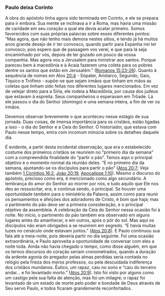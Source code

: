 ### Paulo deixa Corinto 

A obra do apóstolo tinha agora sido terminada em Corinto, e ele se prepara para ir embora. Sua mente se inclinava a ir a Roma, mas havia uma missão de caridade em seu coração a qual ele devia acatar primeiro. Somos favorecidos com suas próprias palavras sobre esses diferentes pontos: “Mas agora, que não tenho mais demora nestes sítios, e tendo já há muitos anos grande desejo de ir ter convosco, quando partir para Espanha irei ter convosco; pois espero que de passagem vos verei, e que para lá seja encaminhado por vós, depois de ter gozado um pouco da vossa companhia. Mas agora vou a Jerusalém para ministrar aos santos. Porque pareceu bem à macedônia e à Acaia fazerem uma coleta para os pobres dentre os santos que estão em Jerusalém.” ([Romanos 15:23-26](http://bibliaonline.com.br/acf/rm/15/23-26)). Quanto à sequência de nomes em Atos [20:4](http://bibliaonline.com.br/acf/atos/20/4) - Sópater, Aristarco, Segundo, Gaio, Tíquico e Trófimo - supõe-se que sejam irmãos que tinham em mãos as coletas que tinham sido feitas nos diferentes lugares mencionados. Em vez de velejar direto para a Síria, ele rodeia a Macedônia, por causa dos judeus que estavam à espreita. Seus companheiros o esperavam em Trôade. Lá ele passou o dia do Senhor (domingo) e uma semana inteira, a fim de ver os irmãos.

Devemos observar brevemente o que aconteceu nesse estágio de sua jornada. Duas coisas, de imensa importância para os cristãos, estão ligadas a isso - o dia do Senhor e a Ceia do Senhor. O historiador, que estava com Paulo nesse tempo, entra com incomum minúcia sobre os detalhes daquele dia.

É evidente, a partir desta incidental observação, que era o estabelecido costume dos primeiros cristãos se reunirem no “primeiro dia da semana” com a compreendida finalidade do “partir o pão”. Temos aqui o principal objetivo e o momento normal da reunião deles. “E no primeiro dia da semana, ajuntando-se os discípulos para partir o pão” ([Atos 20:7](http://bibliaonline.com.br/acf/atos/20/7); Veja também [1 Coríntios 16:2](http://bibliaonline.com.br/acf/1co/16/2), [João 20:19](http://bibliaonline.com.br/acf/jo/20/19), [Apocalipse 1:10](http://bibliaonline.com.br/acf/ap/1/10)). Mesmo o discurso do apóstolo, precioso como era, é mencionado como algo secundário. A lembrança do amor do Senhor ao morrer por nós, e tudo aquilo que Ele nos deu ao ressuscitar, era, e continua sendo, o principal. Se houver uma oportunidade também para o ministério da Palavra, assim como para reunir os pensamentos e afeições dos adoradores de Cristo, é bom que haja; mas o partimento do pão deve ser a primeira consideração, e o principal objetivo da assembleia. A celebração da Ceia do Senhor nessa ocasião foi à noite. No início, o partimento do pão também era observado em alguns lugares antes do amanhecer, e em outros, após o pôr do sol. Mas aqui os discípulos não eram obrigados a se reunirem em segredo. “E havia muitas luzes no cenáculo onde estavam juntos.” ([Atos 20:8](http://bibliaonline.com.br/acf/atos/20/8)). E Paulo continuou sua fala até a meia-noite, pois deveria partir no dia seguinte. Foi uma ocasião extraordinária, e Paulo aproveita a oportunidade de conversar com eles a noite toda. Ainda não havia chegado o tempo, como disse alguém, em que os ternos discursos do coração seriam cronometrados, quando a duração da ardente agonia do pregador pelas almas perdidas seria contada no relógio pela frieza dos meros professos, ou pela descuidada indiferença dos cristãos mundanos. Êutico, um rapaz, caiu no sono e “caiu do terceiro andar... e foi levantado morto.” ([Atos 20:9](http://bibliaonline.com.br/acf/atos/20/9)). Isto foi visto por alguns como um castigo pela sua falta de atenção, mas foi um milagre; o rapaz foi levantado de um estado de morte pelo poder e bondade de Deus através de Seu servo Paulo, e todos ficaram grandemente reconfortados.